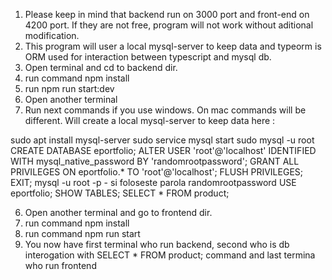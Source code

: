 1. Please keep in mind that backend run on 3000 port and front-end on 4200 port. If they are not free, program will not work without aditional modification.
2. This program will user a local mysql-server to keep data and typeorm is ORM used for interaction between typescript and mysql db.
3.  Open terminal and cd to backend dir.
4. run command npm install
5. run npm run start:dev
6. Open another terminal
7. Run next commands if you use  windows. On mac commands will be different. Will create a local mysql-server to keep data here :
   
sudo apt install mysql-server
sudo service mysql start
sudo mysql -u root
CREATE DATABASE eportfolio;
ALTER USER 'root'@'localhost' IDENTIFIED WITH mysql_native_password BY 'randomrootpassword';
GRANT ALL PRIVILEGES ON eportfolio.* TO 'root'@'localhost';
FLUSH PRIVILEGES;
EXIT;
mysql -u root -p     - si foloseste parola randomrootpassword
USE eportfolio;
SHOW TABLES;
SELECT * FROM product;

6. Open another terminal  and go to frontend dir.
7. run command npm install
8. run command npm run start
9. You now have first terminal who run backend, second who  is db interogation with  SELECT * FROM product; command and last termina who run frontend
